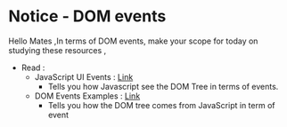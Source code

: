 # Notice - DOM events

Hello Mates ,In terms of DOM events, make your scope for today on studying these resources ,

- Read :
    - JavaScript UI Events : [Link](https://javascript.info/event-details)
        - Tells you how Javascript see the DOM Tree in terms of events.
    - DOM Events Examples : [Link](https://www.w3schools.com/js/js_events_examples.asp)
        - Tells you how the DOM tree comes from JavaScript in term of event